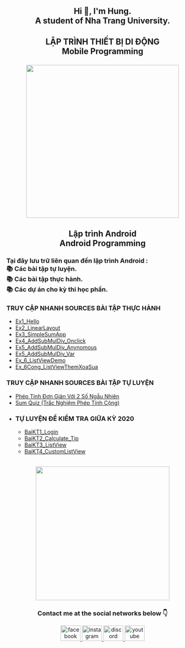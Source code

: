 <h2 align="center">Hi 👋, I'm Hung. <br>A student of Nha Trang University.</h2>

###

<h2 align="center">LẬP TRÌNH THIẾT BỊ DI ĐỘNG<br>Mobile Programming</h2>

###

<div align="center">
  <img height="400" src="https://proeffico.com/wp-content/uploads/2023/10/app-development-1.gif"  />
</div>

<h2 align="center">Lập trình Android<br>Android Programming</h2>

###

<h3 align="left">Tại đây lưu trữ liên quan đến lập trình Android :<br>📚 Các bài tập tự luyện.<br>📚 Các bài tập thực hành.<br>📚 Các dự án cho kỳ thi học phần.</h3>

<h3 align="left">TRUY CẬP NHANH SOURCES BÀI TẬP THỰC HÀNH</h3>

<ul>
  <li>
    <a href = "https://github.com/hungnguyen2912003/63132095-AndroidProgramming/tree/main/Ex1_Hello/app/src/main">Ex1_Hello</a>
  </li>
    <li>
    <a href = "https://github.com/hungnguyen2912003/63132095-AndroidProgramming/tree/main/Ex2_LinearLayout/app/src/main">Ex2_LinearLayout</a>
  </li>
    <li>
    <a href = "https://github.com/hungnguyen2912003/63132095-AndroidProgramming/tree/main/Ex3_SimpleSumApp/app/src/main">Ex3_SimpleSumApp</a>
  </li>
      <li>
    <a href = "https://github.com/hungnguyen2912003/63132095-AndroidProgramming/tree/main/Ex4_AddSubMulDiv_Onclick/app/src/main">Ex4_AddSubMulDiv_Onclick</a>
  </li>
      <li>
    <a href = "https://github.com/hungnguyen2912003/63132095-AndroidProgramming/tree/main/Ex5_AddSubMulDiv_Anynomous/app/src/main">Ex5_AddSubMulDiv_Anynomous</a>
  </li>
  <li>
    <a href = "https://github.com/hungnguyen2912003/63132095-AndroidProgramming/tree/main/Ex5_AddSubMulDiv_Var/app/src/main">Ex5_AddSubMulDiv_Var</a>
  </li>
      <li>
    <a href = "https://github.com/hungnguyen2912003/63132095-AndroidProgramming/tree/main/Ex_6_ListViewDemo/app/src/main">Ex_6_ListViewDemo</a>
  </li>
  <li>
    <a href = "https://github.com/hungnguyen2912003/63132095-AndroidProgramming/tree/main/Ex_6Cong_ListViewThemXoaSua/app/src/main">Ex_6Cong_ListViewThemXoaSua</a>
  </li>
</ul>

<h3 align="left">TRUY CẬP NHANH SOURCES BÀI TẬP TỰ LUYỆN</h3>

<ul>
  <li>
    <a href = "https://github.com/hungnguyen2912003/63132095-AndroidProgramming/tree/main/Practice/Calculator_Random/app/src/main">Phép Tính Đơn Giản Với 2 Số Ngẫu Nhiên</a>
  </li>
    <li>
    <a href = "https://github.com/hungnguyen2912003/63132095-AndroidProgramming/tree/main/Practice/Sum_Quiz/app/src/main">Sum Quiz (Trắc Nghiệm Phép Tính Cộng)</a>
  </li>
  <li>
    <h3 align="left">TỰ LUYỆN ĐỀ KIỂM TRA GIỮA KỲ 2020</h3>
  </li>
  <ul>
    <li>
      <a href = "https://github.com/hungnguyen2912003/63132095-AndroidProgramming/tree/main/Practice/GK_2020/BaiKT1/app/src/main">BaiKT1_Login</a>
    </li>
        <li>
      <a href = "https://github.com/hungnguyen2912003/63132095-AndroidProgramming/tree/main/Practice/GK_2020/BaiKT2/app/src/main">BaiKT2_Calculate_Tip</a>
    </li>
        <li>
      <a href = "https://github.com/hungnguyen2912003/63132095-AndroidProgramming/tree/main/Practice/GK_2020/BaiKT3/app/src/main">BaiKT3_ListView</a>
    </li>
        <li>
      <a href = "https://github.com/hungnguyen2912003/63132095-AndroidProgramming/tree/main/Practice/GK_2020/BaiKT4/app/src/main">BaiKT4_CustomListView</a>
    </li>
  </ul>
</ul>

<br clear="both">

<div align="center">
  <img height="350" src="https://i.makeagif.com/media/8-29-2016/NaroBk.gif"  />
</div>

###

<h3 align="center">Contact me at the social networks below 👇</h3>

<div align="center">
  <a href="https://www.facebook.com/bocutiee" target="_blank">
    <img src="https://raw.githubusercontent.com/maurodesouza/profile-readme-generator/master/src/assets/icons/social/facebook/default.svg" width="52" height="40" alt="facebook logo"  />
  </a>
  <a href="https://www.instagram.com/bocutee_2901_/" target="_blank">
    <img src="https://raw.githubusercontent.com/maurodesouza/profile-readme-generator/master/src/assets/icons/social/instagram/default.svg" width="52" height="40" alt="instagram logo"  />
  </a>
  <a href="https://discordapp.com/users/685765889613889548" target="_blank">
    <img src="https://raw.githubusercontent.com/maurodesouza/profile-readme-generator/master/src/assets/icons/social/discord/default.svg" width="52" height="40" alt="discord logo"  />
  </a>
  <a href="http://www.youtube.com/@HungNguyen-ye8fe" target="_blank">
    <img src="https://raw.githubusercontent.com/maurodesouza/profile-readme-generator/master/src/assets/icons/social/youtube/default.svg" width="52" height="40" alt="youtube logo"  />
  </a>
</div>

###
